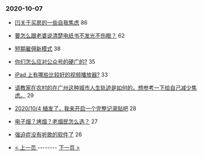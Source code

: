 ### 2020-10-07 
- [[!]关于买房的一些自我焦虑](https://www.v2ex.com/t/712827) 86
- [要怎么跟老婆说清楚电纸书不发光不伤眼？](https://www.v2ex.com/t/712839) 62
- [短期雇佣新模式](https://www.v2ex.com/t/712868) 38
- [你们怎么应对公众号的硬广的?](https://www.v2ex.com/t/712890) 35
- [iPad 上有哪些比较好的视频播放器?](https://www.v2ex.com/t/712911) 33
- [请教家在农村的在广州这种城市人生轨迹是如何的，想参考一下给自己减少焦虑。](https://www.v2ex.com/t/712905) 29
- [2020/10/4 植发了，我来开启一个完整记录贴吧](https://www.v2ex.com/t/712927) 28
- [电子烟？烤烟？老烟民怎么选？](https://www.v2ex.com/t/712921) 27
- [强迫症没有听歌的软件了](https://www.v2ex.com/t/712825) 26 

- [ < 上一页 ](https://github.com/able8/v2ex-hot-record/blob/master/2020-10-06.md) -------- [ 下一页 > ](https://github.com/able8/v2ex-hot-record/blob/master/2020-10-08.md)